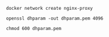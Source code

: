 `docker network create nginx-proxy`

`openssl dhparam -out dhparam.pem 4096 ` 

`chmod 600 dhparam.pem`